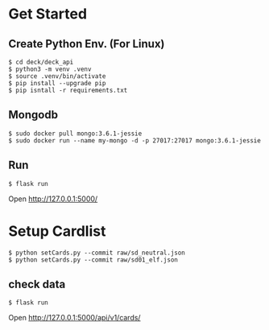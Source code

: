 # Get Started
## Create Python Env. (For Linux)

    $ cd deck/deck_api
    $ python3 -m venv .venv
    $ source .venv/bin/activate
    $ pip install --upgrade pip
    $ pip isntall -r requirements.txt

## Mongodb

    $ sudo docker pull mongo:3.6.1-jessie
    $ sudo docker run --name my-mongo -d -p 27017:27017 mongo:3.6.1-jessie

## Run

    $ flask run

Open http://127.0.0.1:5000/

# Setup Cardlist

    $ python setCards.py --commit raw/sd_neutral.json
    $ python setCards.py --commit raw/sd01_elf.json

## check data

    $ flask run

Open http://127.0.0.1:5000/api/v1/cards/